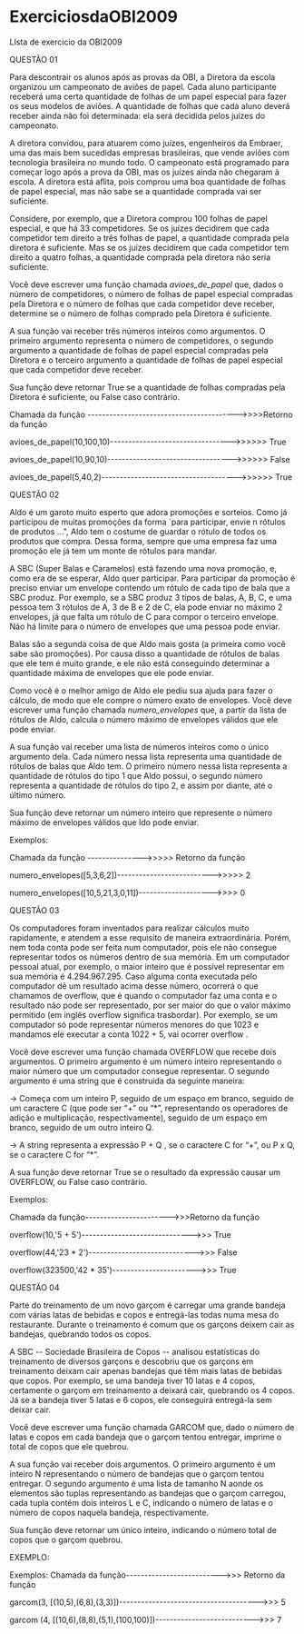 # ExerciciosdaOBI2009
LIsta de exercicio da OBI2009

QUESTÃO 01

Para descontrair os alunos após as provas da OBI, a Diretora da escola organizou um campeonato de aviões de papel. Cada aluno participante receberá uma certa quantidade de folhas de um papel especial para fazer os seus modelos de aviões. A quantidade de folhas que cada aluno deverá receber ainda não foi determinada: ela será decidida pelos juízes do campeonato.

A diretora convidou, para atuarem como juízes, engenheiros da Embraer, uma das mais bem sucedidas empresas brasileiras, que vende aviões com tecnologia brasileira no mundo todo. O campeonato está programado para começar logo após a prova da OBI, mas os juízes ainda não chegaram à escola. A diretora está aflita, pois comprou uma boa quantidade de folhas de papel especial, mas não sabe se a quantidade comprada vai ser suficiente.

Considere, por exemplo, que a Diretora comprou 100 folhas de papel especial, e que há 33 competidores. Se os juízes decidirem que cada competidor tem direito a três folhas de papel, a quantidade comprada pela diretora é suficiente. Mas se os juízes decidirem que cada competidor tem direito a quatro folhas, a quantidade comprada pela diretora não seria suficiente.

Você deve escrever uma função chamada *avioes_de_papel* que, dados o número de competidores, o número de folhas de papel especial compradas pela Diretora e o número de folhas que cada competidor deve receber, determine se o número de folhas comprado pela Diretora é suficiente.

A sua função vai receber três números inteiros como argumentos. O primeiro argumento representa o número de competidores, o segundo argumento a quantidade de folhas de papel especial compradas pela Diretora e o terceiro argumento a quantidade de folhas de papel especial que cada competidor deve receber.

Sua função deve retornar True se a quantidade de folhas compradas pela Diretora é suficiente, ou False caso contrário.

Chamada da função ----------------------------------------->>>>Retorno da função 

avioes_de_papel(10,100,10)--------------------------------->>>>>> True 

avioes_de_papel(10,90,10)---------------------------------->>>>>> False 

avioes_de_papel(5,40,2)------------------------------------->>>>>> True




QUESTÃO 02

Aldo é um garoto muito esperto que adora promoções e sorteios. Como já participou de muitas promoções da forma
`para participar, envie n rótulos de produtos ...", Aldo tem o costume de guardar o rótulo de todos os produtos que
compra. Dessa forma, sempre que uma empresa faz uma promoção ele já tem um monte de rótulos para mandar.

A SBC (Super Balas e Caramelos) está fazendo uma nova promoção, e, como era de se esperar, Aldo quer
participar. Para participar da promoção é preciso enviar um envelope contendo um rótulo de cada tipo de bala que a
SBC produz. Por exemplo, se a SBC produz 3 tipos de balas, A, B, C, e uma pessoa tem 3 rótulos de A, 3 de B e 2
de C, ela pode enviar no máximo 2 envelopes, já que falta um rótulo de C para compor o terceiro envelope. Não há
limite para o número de envelopes que uma pessoa pode enviar.

Balas são a segunda coisa de que Aldo mais gosta (a primeira como você sabe são promoções). Por causa disso a
quantidade de rótulos de balas que ele tem é muito grande, e ele não está conseguindo determinar a quantidade
máxima de envelopes que ele pode enviar.

Como você é o melhor amigo de Aldo ele pediu sua ajuda para fazer o cálculo, de modo que ele compre o número
exato de envelopes. Você deve escrever uma função chamada *numero_envelopes* que, a partir da lista de rótulos
de Aldo, calcula o número máximo de envelopes válidos que ele pode enviar.

A sua função vai receber uma lista de números inteiros como o único argumento dela. Cada número nessa lista
representa uma quantidade de rótulos de balas que Aldo tem. O primeiro número nessa lista representa a
quantidade de rótulos do tipo 1 que Aldo possui, o segundo número representa a quantidade de rótulos do tipo 2, e
assim por diante, até o último número.

Sua função deve retornar um número inteiro que represente o número máximo de envelopes válidos que Ido pode
enviar.

Exemplos:

Chamada da função --------------->>>>>  Retorno da função

numero_envelopes([5,3,6,2])-------------------------->>>>>      2

numero_envelopes([10,5,21,3,0,11])-------------------->>>>      0



QUESTÃO 03

Os computadores foram inventados para realizar cálculos muito rapidamente, e atendem a esse requisito de
maneira extraordinária. Porém, nem toda conta pode ser feita num computador, pois ele não consegue representar
todos os números dentro de sua memória. Em um computador pessoal atual, por exemplo, o maior inteiro que é
possível representar em sua memória é 4.294.967.295. Caso alguma conta executada pelo computador dê um
resultado acima desse número, ocorrerá o que chamamos de overflow, que é quando o computador faz uma conta
e o resultado não pode ser representado, por ser maior do que o valor máximo permitido (em
inglês overflow significa trasbordar). Por exemplo, se um computador só pode representar números menores do que
1023 e mandamos ele executar a conta 1022 + 5, vai ocorrer overflow .

Você deve escrever uma função chamada OVERFLOW que recebe dois argumentos. O primeiro argumento é um
número inteiro representando o maior número que um computador consegue representar. O segundo argumento é
uma string que é construida da seguinte maneira:

-> Começa com um inteiro P, seguido de um espaço em branco, seguido de um caractere C (que pode ser “+”
ou “*”, representando os operadores de adição e multiplicação, respectivamente), seguido de um espaço
em branco, seguido de um outro inteiro Q.

-> A string representa a expressão P + Q , se o caractere C for “+”, ou P x Q, se o caractere C for “*”.

A sua função deve retornar True se o resultado da expressão causar um OVERFLOW, ou False caso contrário.

Exemplos:

Chamada da função----------------------->>>Retorno da função

overflow(10,'5 + 5')------------------------------>>> True

overflow(44,'23 * 2')----------------------------->>> False

overflow(323500,'42 * 35')----------------------->>> True


QUESTÃO 04

Parte do treinamento de um novo garçom é carregar uma grande bandeja com várias latas de bebidas e copos e
entregá-las todas numa mesa do restaurante. Durante o treinamento é comum que os garçons deixem cair as
bandejas, quebrando todos os copos.

A SBC -- Sociedade Brasileira de Copos -- analisou estatísticas do treinamento de diversos garçons e descobriu
que os garçons em treinamento deixam cair apenas bandejas que têm mais latas de bebidas que copos. Por
exemplo, se uma bandeja tiver 10 latas e 4 copos, certamente o garçom em treinamento a deixará cair, quebrando
os 4 copos. Já se a bandeja tiver 5 latas e 6 copos, ele conseguirá entregá-la sem deixar cair.

Você deve escrever uma função chamada GARCOM que, dado o número de latas e copos em cada bandeja que o
garçom tentou entregar, imprime o total de copos que ele quebrou.

A sua função vai receber dois argumentos. O primeiro argumento é um inteiro N representando o número de
bandejas que o garçom tentou entregar. O segundo argumento é uma lista de tamanho N aonde os elementos são
tuplas representando as bandejas que o garçom carregou, cada tupla contém dois inteiros L e C, indicando o
número de latas e o número de copos naquela bandeja, respectivamente.

Sua função deve retornar um único inteiro, indicando o número total de copos que o garçom quebrou.

EXEMPLO:

Exemplos:
Chamada da função-------------------------->>> Retorno da função

garcom(3, [(10,5),(6,8),(3,3)])-------------------------------------->>> 5

garcom (4, [(10,6),(8,8),(5,1),(100,100)])--------------------------->>> 7

